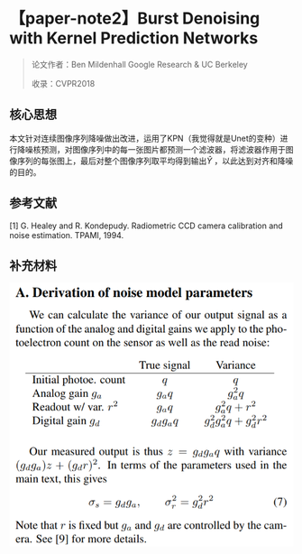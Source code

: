 # 【paper-note2】Burst Denoising with Kernel Prediction Networks

> 论文作者：Ben Mildenhall Google Research & UC Berkeley
>
> 收录：CVPR2018

## 核心思想

本文针对连续图像序列降噪做出改进，运用了KPN（我觉得就是Unet的变种）进行降噪核预测，对图像序列中的每一张图片都预测一个滤波器，将滤波器作用于图像序列的每张图上，最后对整个图像序列取平均得到输出$\hat{Y}$ ，以此达到对齐和降噪的目的。



## 参考文献

[1] G. Healey and R. Kondepudy. Radiometric CCD camera calibration and noise estimation. TPAMI, 1994.

## 补充材料

![](https://raw.githubusercontent.com/Badstu/pic_set/master/img/20190721164328.png)